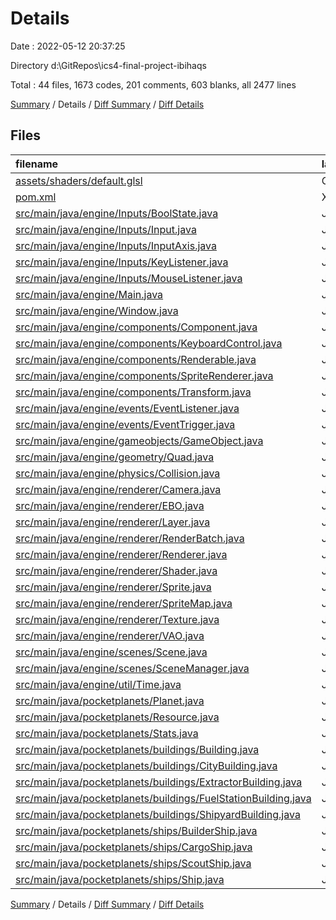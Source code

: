 # Details

Date : 2022-05-12 20:37:25

Directory d:\GitRepos\ics4-final-project-ibihaqs

Total : 44 files,  1673 codes, 201 comments, 603 blanks, all 2477 lines

[Summary](results.md) / Details / [Diff Summary](diff.md) / [Diff Details](diff-details.md)

## Files
| filename | language | code | comment | blank | total |
| :--- | :--- | ---: | ---: | ---: | ---: |
| [assets/shaders/default.glsl](/assets/shaders/default.glsl) | GLSL | 26 | 0 | 8 | 34 |
| [pom.xml](/pom.xml) | XML | 90 | 0 | 7 | 97 |
| [src/main/java/engine/Inputs/BoolState.java](/src/main/java/engine/Inputs/BoolState.java) | Java | 30 | 0 | 13 | 43 |
| [src/main/java/engine/Inputs/Input.java](/src/main/java/engine/Inputs/Input.java) | Java | 160 | 0 | 14 | 174 |
| [src/main/java/engine/Inputs/InputAxis.java](/src/main/java/engine/Inputs/InputAxis.java) | Java | 66 | 2 | 17 | 85 |
| [src/main/java/engine/Inputs/KeyListener.java](/src/main/java/engine/Inputs/KeyListener.java) | Java | 43 | 0 | 14 | 57 |
| [src/main/java/engine/Inputs/MouseListener.java](/src/main/java/engine/Inputs/MouseListener.java) | Java | 62 | 0 | 22 | 84 |
| [src/main/java/engine/Main.java](/src/main/java/engine/Main.java) | Java | 7 | 0 | 1 | 8 |
| [src/main/java/engine/Window.java](/src/main/java/engine/Window.java) | Java | 104 | 16 | 41 | 161 |
| [src/main/java/engine/components/Component.java](/src/main/java/engine/components/Component.java) | Java | 9 | 0 | 7 | 16 |
| [src/main/java/engine/components/KeyboardControl.java](/src/main/java/engine/components/KeyboardControl.java) | Java | 15 | 0 | 8 | 23 |
| [src/main/java/engine/components/Renderable.java](/src/main/java/engine/components/Renderable.java) | Java | 45 | 1 | 16 | 62 |
| [src/main/java/engine/components/SpriteRenderer.java](/src/main/java/engine/components/SpriteRenderer.java) | Java | 38 | 10 | 20 | 68 |
| [src/main/java/engine/components/Transform.java](/src/main/java/engine/components/Transform.java) | Java | 44 | 0 | 14 | 58 |
| [src/main/java/engine/events/EventListener.java](/src/main/java/engine/events/EventListener.java) | Java | 3 | 0 | 3 | 6 |
| [src/main/java/engine/events/EventTrigger.java](/src/main/java/engine/events/EventTrigger.java) | Java | 30 | 4 | 15 | 49 |
| [src/main/java/engine/gameobjects/GameObject.java](/src/main/java/engine/gameobjects/GameObject.java) | Java | 63 | 23 | 20 | 106 |
| [src/main/java/engine/geometry/Quad.java](/src/main/java/engine/geometry/Quad.java) | Java | 25 | 0 | 7 | 32 |
| [src/main/java/engine/physics/Collision.java](/src/main/java/engine/physics/Collision.java) | Java | 58 | 51 | 32 | 141 |
| [src/main/java/engine/renderer/Camera.java](/src/main/java/engine/renderer/Camera.java) | Java | 31 | 0 | 10 | 41 |
| [src/main/java/engine/renderer/EBO.java](/src/main/java/engine/renderer/EBO.java) | Java | 24 | 1 | 9 | 34 |
| [src/main/java/engine/renderer/Layer.java](/src/main/java/engine/renderer/Layer.java) | Java | 22 | 3 | 8 | 33 |
| [src/main/java/engine/renderer/RenderBatch.java](/src/main/java/engine/renderer/RenderBatch.java) | Java | 78 | 8 | 34 | 120 |
| [src/main/java/engine/renderer/Renderer.java](/src/main/java/engine/renderer/Renderer.java) | Java | 40 | 0 | 17 | 57 |
| [src/main/java/engine/renderer/Shader.java](/src/main/java/engine/renderer/Shader.java) | Java | 153 | 12 | 43 | 208 |
| [src/main/java/engine/renderer/Sprite.java](/src/main/java/engine/renderer/Sprite.java) | Java | 10 | 0 | 4 | 14 |
| [src/main/java/engine/renderer/SpriteMap.java](/src/main/java/engine/renderer/SpriteMap.java) | Java | 27 | 0 | 11 | 38 |
| [src/main/java/engine/renderer/Texture.java](/src/main/java/engine/renderer/Texture.java) | Java | 50 | 3 | 22 | 75 |
| [src/main/java/engine/renderer/VAO.java](/src/main/java/engine/renderer/VAO.java) | Java | 51 | 3 | 20 | 74 |
| [src/main/java/engine/scenes/Scene.java](/src/main/java/engine/scenes/Scene.java) | Java | 30 | 0 | 10 | 40 |
| [src/main/java/engine/scenes/SceneManager.java](/src/main/java/engine/scenes/SceneManager.java) | Java | 42 | 0 | 15 | 57 |
| [src/main/java/engine/util/Time.java](/src/main/java/engine/util/Time.java) | Java | 6 | 0 | 3 | 9 |
| [src/main/java/pocketplanets/Planet.java](/src/main/java/pocketplanets/Planet.java) | Java | 15 | 0 | 11 | 26 |
| [src/main/java/pocketplanets/Resource.java](/src/main/java/pocketplanets/Resource.java) | Java | 24 | 0 | 9 | 33 |
| [src/main/java/pocketplanets/Stats.java](/src/main/java/pocketplanets/Stats.java) | Java | 3 | 0 | 3 | 6 |
| [src/main/java/pocketplanets/buildings/Building.java](/src/main/java/pocketplanets/buildings/Building.java) | Java | 13 | 1 | 12 | 26 |
| [src/main/java/pocketplanets/buildings/CityBuilding.java](/src/main/java/pocketplanets/buildings/CityBuilding.java) | Java | 6 | 3 | 4 | 13 |
| [src/main/java/pocketplanets/buildings/ExtractorBuilding.java](/src/main/java/pocketplanets/buildings/ExtractorBuilding.java) | Java | 32 | 1 | 17 | 50 |
| [src/main/java/pocketplanets/buildings/FuelStationBuilding.java](/src/main/java/pocketplanets/buildings/FuelStationBuilding.java) | Java | 8 | 1 | 4 | 13 |
| [src/main/java/pocketplanets/buildings/ShipyardBuilding.java](/src/main/java/pocketplanets/buildings/ShipyardBuilding.java) | Java | 8 | 1 | 4 | 13 |
| [src/main/java/pocketplanets/ships/BuilderShip.java](/src/main/java/pocketplanets/ships/BuilderShip.java) | Java | 8 | 5 | 6 | 19 |
| [src/main/java/pocketplanets/ships/CargoShip.java](/src/main/java/pocketplanets/ships/CargoShip.java) | Java | 19 | 14 | 12 | 45 |
| [src/main/java/pocketplanets/ships/ScoutShip.java](/src/main/java/pocketplanets/ships/ScoutShip.java) | Java | 9 | 5 | 7 | 21 |
| [src/main/java/pocketplanets/ships/Ship.java](/src/main/java/pocketplanets/ships/Ship.java) | Java | 46 | 33 | 29 | 108 |

[Summary](results.md) / Details / [Diff Summary](diff.md) / [Diff Details](diff-details.md)